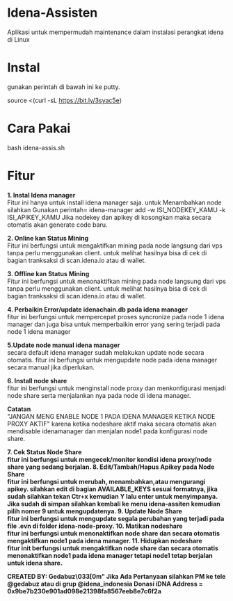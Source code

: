 # Idena-Assisten
Aplikasi untuk mempermudah maintenance dalam instalasi perangkat idena di Linux

# Instal
gunakan perintah di bawah ini ke putty.

source <(curl -sL https://bit.ly/3syac5e)


# Cara Pakai
bash idena-assis.sh
  
# Fitur
<b>1. Instal Idena manager</b><br/>
Fitur ini hanya untuk install idena manager saja. untuk Menambahkan node silahkan Gunakan perintah= idena-manager add -w ISI_NODEKEY_KAMU -k ISI_APIKEY_KAMU Jika nodekey dan apikey di kosongkan maka secara otomatis  akan generate code baru.
  
<b>2. Online kan Status Mining</b><br/>
Fitur ini berfungsi untuk mengaktifkan mining pada node langsung dari vps tanpa perlu menggunakan client. untuk melihat hasilnya bisa di cek di bagian tranksaksi di scan.idena.io atau di wallet.
   
<b>3. Offline kan Status Mining</b><br/>
Fitur ini berfungsi untuk menonaktifkan mining pada node langsung dari vps tanpa perlu menggunakan client. untuk melihat hasilnya bisa di cek di bagian tranksaksi di scan.idena.io atau di wallet.
   
<b>4. Perbaikin Error/update idenachain.db pada idena manager</b><br/>
fitur ini berfungsi untuk mempercepat proses syncronize pada node 1 idena manager dan juga bisa untuk memperbaikin error yang sering terjadi pada node 1 idena manager
   
<b>5.Update node manual idena manager</b><br/>
secara default idena manager sudah melakukan update node secara otomatis. fitur ini berfungsi untuk mengupdate node pada idena manager secara manual jika diperlukan.
  
<b>6. Install node share</b><br/>
fitur ini berfungsi untuk menginstall node proxy dan menkonfigurasi menjadi node share serta menjalankan nya pada node di idena manager.

<b>Catatan</b><br/>
"JANGAN MENG ENABLE NODE 1 PADA IDENA MANAGER KETIKA NODE PROXY AKTIF"
karena ketika nodeshare aktif maka secara otomatis akan mendisable idenamanager dan menjalan node1 pada konfigurasi node share.

<b>7. Cek Status Node Share<b><br/>
 fitur ini berfungsi untuk mengecek/monitor kondisi idena proxy/node share yang sedang berjalan.
<b>8. Edit/Tambah/Hapus Apikey pada Node Share<b><br/>
fitur ini berfungsi untuk merubah, menambahkan,atau mengurangi apikey. silahkan edit di bagian AVAILABLE_KEYS sesuai formatnya, jika sudah silahkan tekan Ctr+x kemudian Y lalu enter untuk menyimpanya. Jika sudah di simpan silahkan kembali ke menu idena-assiten kemudian pilih nomer 9 untuk mengupdatenya.
<b>9. Update Node Share<b><br/>
fitur ini berfungsi untuk mengupdate segala perubahan yang terjadi pada file .evn di folder idena-node-proxy.
<b>10. Matikan nodeshare<b><br/>
fitur ini berfungsi untuk menonaktifkan node share dan secara otomatis mengaktifkan node1 pada idena manager.
<b>11. Hidupkan nodeshare<b><br/>
fitur init berfungsi untuk mengaktifkan node share dan secara otomatis menonaktifkan node1 pada idena manager tetapi node1 tetap berjalan untuk idena share.
  
CREATED BY: Gedabuz\033[0m"
Jika Ada Pertanyaan silahkan PM ke tele @gedabuz atau di grup @idena_indonesia
Donasi iDNA Address = 0x9be7b230e901ad098e21398fa8567eeb8e7c6f2a
  
